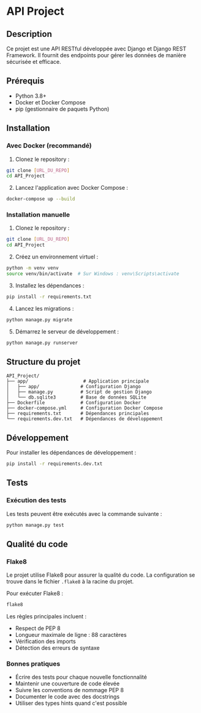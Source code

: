 # API Project

## Description
Ce projet est une API RESTful développée avec Django et Django REST Framework. Il fournit des endpoints pour gérer les données de manière sécurisée et efficace.

## Prérequis
- Python 3.8+
- Docker et Docker Compose
- pip (gestionnaire de paquets Python)

## Installation

### Avec Docker (recommandé)
1. Clonez le repository :
```bash
git clone [URL_DU_REPO]
cd API_Project
```

2. Lancez l'application avec Docker Compose :
```bash
docker-compose up --build
```

### Installation manuelle
1. Clonez le repository :
```bash
git clone [URL_DU_REPO]
cd API_Project
```

2. Créez un environnement virtuel :
```bash
python -m venv venv
source venv/bin/activate  # Sur Windows : venv\Scripts\activate
```

3. Installez les dépendances :
```bash
pip install -r requirements.txt
```

4. Lancez les migrations :
```bash
python manage.py migrate
```

5. Démarrez le serveur de développement :
```bash
python manage.py runserver
```

## Structure du projet
```
API_Project/
├── app/                    # Application principale
│   ├── app/               # Configuration Django
│   ├── manage.py          # Script de gestion Django
│   └── db.sqlite3         # Base de données SQLite
├── Dockerfile             # Configuration Docker
├── docker-compose.yml     # Configuration Docker Compose
├── requirements.txt       # Dépendances principales
└── requirements.dev.txt   # Dépendances de développement
```

## Développement
Pour installer les dépendances de développement :
```bash
pip install -r requirements.dev.txt
```

## Tests

### Exécution des tests
Les tests peuvent être exécutés avec la commande suivante :
```bash
python manage.py test
```


## Qualité du code

### Flake8
Le projet utilise Flake8 pour assurer la qualité du code. La configuration se trouve dans le fichier `.flake8` à la racine du projet.

Pour exécuter Flake8 :
```bash
flake8
```

Les règles principales incluent :
- Respect de PEP 8
- Longueur maximale de ligne : 88 caractères
- Vérification des imports
- Détection des erreurs de syntaxe

### Bonnes pratiques
- Écrire des tests pour chaque nouvelle fonctionnalité
- Maintenir une couverture de code élevée
- Suivre les conventions de nommage PEP 8
- Documenter le code avec des docstrings
- Utiliser des types hints quand c'est possible
